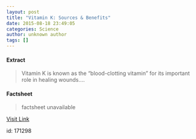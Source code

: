 ```yaml
---
layout: post
title: "Vitamin K: Sources & Benefits"
date: 2015-08-18 23:49:05
categories: Science
author: unknown author
tags: []
---
```



#### Extract
>Vitamin K is known as the “blood-clotting vitamin” for its important role in healing wounds....

#### Factsheet
>factsheet unavailable

[Visit Link](http://www.livescience.com/51908-vitamin-k.html)

id:  171298

